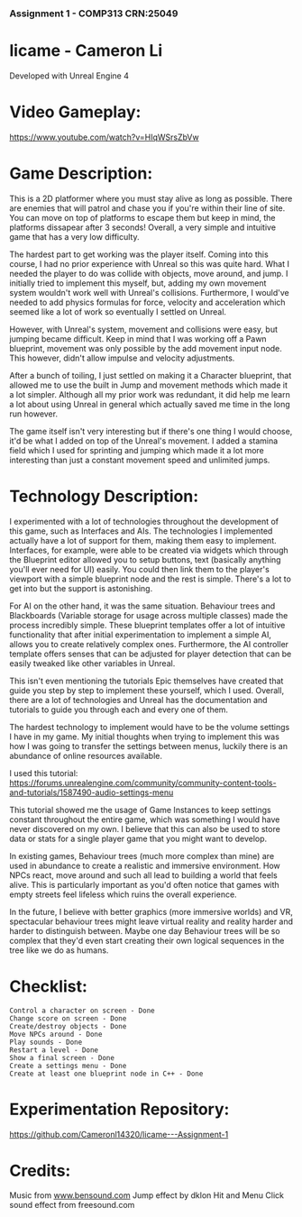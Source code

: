 ### Assignment 1 - COMP313 CRN:25049 ###
# licame - Cameron Li

Developed with Unreal Engine 4

# Video Gameplay:
https://www.youtube.com/watch?v=HIqWSrsZbVw

# Game Description:
This is a 2D platformer where you must stay alive as long as possible.
There are enemies that will patrol and chase you if you're within their line of site.
You can move on top of platforms to escape them but keep in mind, the platforms dissapear after 3 seconds!
Overall, a very simple and intuitive game that has a very low difficulty.

The hardest part to get working was the player itself. Coming into this course, I had no prior experience with Unreal so this was quite hard.
What I needed the player to do was collide with objects, move around, and jump.
I initially tried to implement this myself, but, adding my own movement system wouldn't work well with Unreal's collisions.
Furthermore, I would've needed to add physics formulas for force, velocity and acceleration which seemed like a lot of work so eventually I settled on Unreal.

However, with Unreal's system, movement and collisions were easy, but jumping became difficult. Keep in mind that I was working off a Pawn blueprint, movement was
only possible by the add movement input node. This however, didn't allow impulse and velocity adjustments.

After a bunch of toiling, I just settled on making it a Character blueprint, that allowed me to use the built in Jump and movement methods which made it a lot simpler.
Although all my prior work was redundant, it did help me learn a lot about using Unreal in general which actually saved me time in the long run however.

The game itself isn't very interesting but if there's one thing I would choose, it'd be what I added on top of the Unreal's movement.
I added a stamina field which I used for sprinting and jumping which made it a lot more interesting than just a constant movement speed and unlimited jumps.

# Technology Description:
I experimented with a lot of technologies throughout the development of this game, such as Interfaces and AIs.
The technologies I implemented actually have a lot of support for them, making them easy to implement.
Interfaces, for example, were able to be created via widgets which through the Blueprint editor allowed you to setup buttons, text (basically anything you'll ever need for UI) easily.
You could then link them to the player's viewport with a simple blueprint node and the rest is simple. There's a lot to get into but the support is astonishing.

For AI on the other hand, it was the same situation. Behaviour trees and Blackboards (Variable storage for usage across multiple classes) made the process incredibly simple.
These blueprint templates offer a lot of intuitive functionality that after initial experimentation to implement a simple AI, allows you to create relatively complex ones.
Furthermore, the AI controller template offers senses that can be adjusted for player detection that can be easily tweaked like other variables in Unreal.

This isn't even mentioning the tutorials Epic themselves have created that guide you step by step to implement these yourself, which I used.
Overall, there are a lot of technologies and Unreal has the documentation and tutorials to guide you through each and every one of them.

The hardest technology to implement would have to be the volume settings I have in my game.
My initial thoughts when trying to implement this was how I was going to transfer the settings between menus, luckily there is an abundance of online resources available.

I used this tutorial: https://forums.unrealengine.com/community/community-content-tools-and-tutorials/1587490-audio-settings-menu

This tutorial showed me the usage of Game Instances to keep settings constant throughout the entire game, which was something I would have never discovered on my own.
I believe that this can also be used to store data or stats for a single player game that you might want to develop. 

In existing games, Behaviour trees (much more complex than mine) are used in abundance to create a realistic and immersive environment.
How NPCs react, move around and such all lead to building a world that feels alive. This is particularly important as you'd often notice that
games with empty streets feel lifeless which ruins the overall experience.

In the future, I believe with better graphics (more immersive worlds) and VR, spectacular behaviour trees might leave virtual reality and reality harder and harder to distinguish between.
Maybe one day Behaviour trees will be so complex that they'd even start creating their own logical sequences in the tree like we do as humans.



# Checklist:

    Control a character on screen - Done
    Change score on screen - Done
    Create/destroy objects - Done
    Move NPCs around - Done 
    Play sounds - Done
    Restart a level - Done
    Show a final screen - Done
    Create a settings menu - Done
    Create at least one blueprint node in C++ - Done
    
# Experimentation Repository:
https://github.com/Cameronl14320/licame---Assignment-1


# Credits:
Music from www.bensound.com
Jump effect by dklon
Hit and Menu Click sound effect from freesound.com
